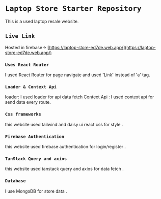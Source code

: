 # `Laptop Store Starter Repository`

This is a used laptop resale website.

## `Live Link`

Hosted in firebase-> [https://laptop-store-ed7de.web.app/](https://laptop-store-ed7de.web.app/)

### `Uses React Router`

I used React Router for page navigate and used 'Link' instead of 'a' tag.

### `Loader & Context Api`

loader: I used loader for api data fetch
Context Api : I used context api for send data every route.

### `Css frameworks `

this website used tailwind and daisy ui react css for style .

### `Firebase Authentication`

this website used firebase authentication for login/register .

### `TanStack Query and axios`

this website used tanstack query and axios for data fetch .

### `Database`

I use MongoDB for store data .
